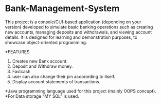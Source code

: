 # Bank-Management-System
This project is a console/GUI-based application (depending on your version) developed to simulate basic banking operations such as creating new accounts, managing deposits and withdrawals, and viewing account details. It is designed for learning and demonstration purposes, to showcase object-oriented programming.

*FEATURES
1. Creates new Bank account.
2. Deposit and Withdraw money.
3. Fastcash
4. user can also change their pin accorording to itself.
5. Display account statements of transactions.

*Java programming language used for this project (mainly OOPS concept).
*For Data storage "MY SQL" is used.
